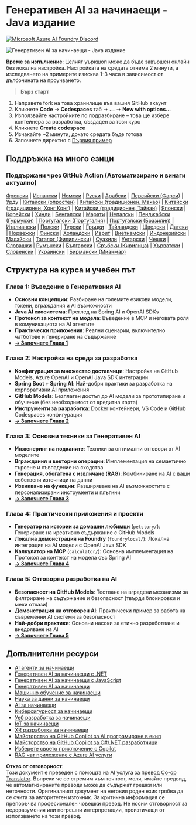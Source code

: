 <!--
CO_OP_TRANSLATOR_METADATA:
{
  "original_hash": "63b6426b88f6f56398ca3f1fbfc30889",
  "translation_date": "2025-07-29T16:18:23+00:00",
  "source_file": "README.md",
  "language_code": "bg"
}
-->
# Генеративен AI за начинаещи - Java издание
[![Microsoft Azure AI Foundry Discord](https://dcbadge.limes.pink/api/server/ByRwuEEgH4)](https://discord.com/invite/ByRwuEEgH4)

![Генеративен AI за начинаещи - Java издание](../../translated_images/beg-genai-series.8b48be9951cc574c25f8a3accba949bfd03c2f008e2c613283a1b47316fbee68.bg.png)

**Време за изпълнение**: Целият уъркшоп може да бъде завършен онлайн без локална настройка. Настройката на средата отнема 2 минути, а изследването на примерите изисква 1-3 часа в зависимост от дълбочината на проучването.

> **Бърз старт**

1. Направете fork на това хранилище във вашия GitHub акаунт
2. Кликнете **Code** → **Codespaces** таб → **...** → **New with options...**
3. Използвайте настройките по подразбиране – това ще избере контейнера за разработка, създаден за този курс
4. Кликнете **Create codespace**
5. Изчакайте ~2 минути, докато средата бъде готова
6. Започнете директно с [Първия пример](./02-SetupDevEnvironment/README.md#step-2-create-a-github-personal-access-token)

## Поддръжка на много езици

### Поддържани чрез GitHub Action (Автоматизирано и винаги актуално)

[Френски](../fr/README.md) | [Испански](../es/README.md) | [Немски](../de/README.md) | [Руски](../ru/README.md) | [Арабски](../ar/README.md) | [Персийски (Фарси)](../fa/README.md) | [Урду](../ur/README.md) | [Китайски (опростен)](../zh/README.md) | [Китайски (традиционен, Макао)](../mo/README.md) | [Китайски (традиционен, Хонг Конг)](../hk/README.md) | [Китайски (традиционен, Тайван)](../tw/README.md) | [Японски](../ja/README.md) | [Корейски](../ko/README.md) | [Хинди](../hi/README.md) | [Бенгалски](../bn/README.md) | [Марати](../mr/README.md) | [Непалски](../ne/README.md) | [Пенджабски (Гурмукхи)](../pa/README.md) | [Португалски (Португалия)](../pt/README.md) | [Португалски (Бразилия)](../br/README.md) | [Италиански](../it/README.md) | [Полски](../pl/README.md) | [Турски](../tr/README.md) | [Гръцки](../el/README.md) | [Тайландски](../th/README.md) | [Шведски](../sv/README.md) | [Датски](../da/README.md) | [Норвежки](../no/README.md) | [Фински](../fi/README.md) | [Холандски](../nl/README.md) | [Иврит](../he/README.md) | [Виетнамски](../vi/README.md) | [Индонезийски](../id/README.md) | [Малайски](../ms/README.md) | [Тагалог (Филипински)](../tl/README.md) | [Суахили](../sw/README.md) | [Унгарски](../hu/README.md) | [Чешки](../cs/README.md) | [Словашки](../sk/README.md) | [Румънски](../ro/README.md) | [Български](./README.md) | [Сръбски (Кирилица)](../sr/README.md) | [Хърватски](../hr/README.md) | [Словенски](../sl/README.md) | [Украински](../uk/README.md) | [Бирмански (Мианмар)](../my/README.md)

## Структура на курса и учебен път

### **Глава 1: Въведение в Генеративния AI**
- **Основни концепции**: Разбиране на големите езикови модели, токени, вграждания и AI възможности
- **Java AI екосистема**: Преглед на Spring AI и OpenAI SDKs
- **Протокол за контекст на модела**: Въведение в MCP и неговата роля в комуникацията на AI агентите
- **Практически приложения**: Реални сценарии, включително чатботове и генериране на съдържание
- **[→ Започнете Глава 1](./01-IntroToGenAI/README.md)**

### **Глава 2: Настройка на среда за разработка**
- **Конфигурация за множество доставчици**: Настройка на GitHub Models, Azure OpenAI и OpenAI Java SDK интеграции
- **Spring Boot + Spring AI**: Най-добри практики за разработка на корпоративни AI приложения
- **GitHub Models**: Безплатен достъп до AI модели за прототипиране и обучение (без необходимост от кредитна карта)
- **Инструменти за разработка**: Docker контейнери, VS Code и GitHub Codespaces конфигурация
- **[→ Започнете Глава 2](./02-SetupDevEnvironment/README.md)**

### **Глава 3: Основни техники за Генеративен AI**
- **Инженеринг на подканите**: Техники за оптимални отговори от AI моделите
- **Вграждания и векторни операции**: Имплементация на семантично търсене и съвпадение на сходства
- **Генерация, обогатена с извличане (RAG)**: Комбиниране на AI с ваши собствени източници на данни
- **Извикване на функции**: Разширяване на AI възможностите с персонализирани инструменти и плъгини
- **[→ Започнете Глава 3](./03-CoreGenerativeAITechniques/README.md)**

### **Глава 4: Практически приложения и проекти**
- **Генератор на истории за домашни любимци** (`petstory/`): Генериране на креативно съдържание с GitHub Models
- **Локална демонстрация на Foundry** (`foundrylocal/`): Локална интеграция на AI модели с OpenAI Java SDK
- **Калкулатор на MCP** (`calculator/`): Основна имплементация на Протокол за контекст на модела със Spring AI
- **[→ Започнете Глава 4](./04-PracticalSamples/README.md)**

### **Глава 5: Отговорна разработка на AI**
- **Безопасност на GitHub Models**: Тестване на вградени механизми за филтриране на съдържание и безопасност (твърди блокировки и меки откази)
- **Демонстрация на отговорен AI**: Практически пример за работа на съвременни AI системи за безопасност
- **Най-добри практики**: Основни насоки за етично разработване и внедряване на AI
- **[→ Започнете Глава 5](./05-ResponsibleGenAI/README.md)**

## Допълнителни ресурси

- [AI агенти за начинаещи](https://github.com/microsoft/ai-agents-for-beginners)
- [Генеративен AI за начинаещи с .NET](https://github.com/microsoft/Generative-AI-for-beginners-dotnet)
- [Генеративен AI за начинаещи с JavaScript](https://github.com/microsoft/generative-ai-with-javascript)
- [Генеративен AI за начинаещи](https://github.com/microsoft/generative-ai-for-beginners)
- [Машинно обучение за начинаещи](https://aka.ms/ml-beginners)
- [Наука за данни за начинаещи](https://aka.ms/datascience-beginners)
- [AI за начинаещи](https://aka.ms/ai-beginners)
- [Киберсигурност за начинаещи](https://github.com/microsoft/Security-101)
- [Уеб разработка за начинаещи](https://aka.ms/webdev-beginners)
- [IoT за начинаещи](https://aka.ms/iot-beginners)
- [XR разработка за начинаещи](https://github.com/microsoft/xr-development-for-beginners)
- [Майсторство на GitHub Copilot за AI програмиране в екип](https://aka.ms/GitHubCopilotAI)
- [Майсторство на GitHub Copilot за C#/.NET разработчици](https://github.com/microsoft/mastering-github-copilot-for-dotnet-csharp-developers)
- [Изберете своето приключение с Copilot](https://github.com/microsoft/CopilotAdventures)
- [RAG чат приложение с Azure AI услуги](https://github.com/Azure-Samples/azure-search-openai-demo-java)

**Отказ от отговорност**:  
Този документ е преведен с помощта на AI услуга за превод [Co-op Translator](https://github.com/Azure/co-op-translator). Въпреки че се стремим към точност, моля, имайте предвид, че автоматизираните преводи може да съдържат грешки или неточности. Оригиналният документ на неговия роден език трябва да се счита за авторитетен източник. За критична информация се препоръчва професионален човешки превод. Не носим отговорност за недоразумения или погрешни интерпретации, произтичащи от използването на този превод.